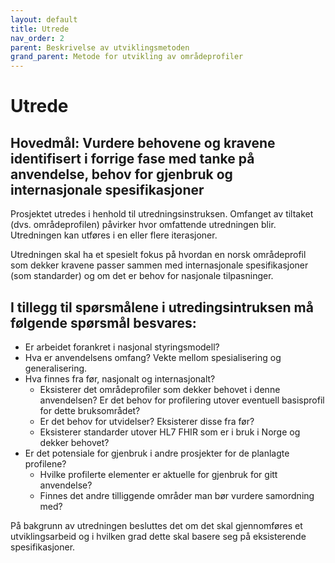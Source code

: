 ```yaml
---
layout: default
title: Utrede
nav_order: 2
parent: Beskrivelse av utviklingsmetoden
grand_parent: Metode for utvikling av områdeprofiler
---
```


# Utrede

## Hovedmål: Vurdere behovene og kravene identifisert i forrige fase med tanke på anvendelse, behov for gjenbruk og internasjonale spesifikasjoner

Prosjektet utredes i henhold til utredningsinstruksen. Omfanget av tiltaket (dvs. områdeprofilen) påvirker hvor omfattende utredningen blir. Utredningen kan utføres i en eller flere iterasjoner.

Utredningen skal ha et spesielt fokus på hvordan en norsk områdeprofil som dekker kravene passer sammen med internasjonale spesifikasjoner (som standarder) og om det er behov for nasjonale tilpasninger.

## I tillegg til spørsmålene i utredingsintruksen må følgende spørsmål besvares:

* Er arbeidet forankret i nasjonal styringsmodell?
* Hva er anvendelsens omfang?  Vekte mellom spesialisering og generalisering.
* Hva finnes fra før, nasjonalt og internasjonalt?
  * Eksisterer det områdeprofiler som dekker behovet i denne anvendelsen? Er det behov for profilering utover eventuell basisprofil for dette bruksområdet?
  * Er det behov for utvidelser? Eksisterer disse fra før?
  * Eksisterer standarder utover HL7 FHIR som er i bruk i Norge og dekker behovet?
* Er det potensiale for gjenbruk i andre prosjekter for de planlagte profilene?
  * Hvilke profilerte elementer er aktuelle for gjenbruk for gitt anvendelse?
  * Finnes det andre tilliggende områder man bør vurdere samordning med?

På bakgrunn av utredningen besluttes det om det skal gjennomføres et utviklingsarbeid og i hvilken grad dette skal basere seg på eksisterende spesifikasjoner.


